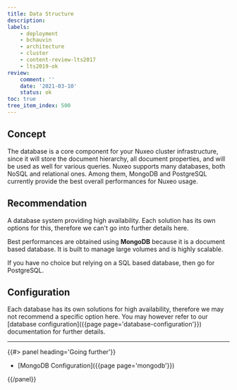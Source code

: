 ```yaml
---
title: Data Structure
description:
labels:
    - deployment
    - bchauvin
    - architecture
    - cluster
    - content-review-lts2017
    - lts2019-ok
review:
    comment: ''
    date: '2021-03-10'
    status: ok
toc: true
tree_item_index: 500
---
```


## Concept

The database is a core component for your Nuxeo cluster infrastructure, since it will store the document hierarchy, all document properties, and will be used as well for various queries. Nuxeo supports many databases, both NoSQL and relational ones. Among them, MongoDB and PostgreSQL currently provide the best overall performances for Nuxeo usage.

## Recommendation

A database system providing high availability. Each solution has its own options for this, therefore we can't go into further details here.

Best performances are obtained using **MongoDB** because it is a document based database. It is built to manage large volumes and is highly scalable.

If you have no choice but relying on a SQL based database, then go for PostgreSQL.

## Configuration

Each database has its own solutions for high availability, therefore we may not recommend a specific option here. You may however refer to our [database configuration]({{page page='database-configuration'}}) documentation for further details.

* * *

<div class="row" data-equalizer data-equalize-on="medium"><div class="column medium-6">{{#> panel heading='Going further'}}

- [MongoDB Configuration]({{page page='mongodb'}})

{{/panel}}</div><div class="column medium-6">
</div></div>

